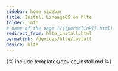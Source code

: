 ```yaml
---
sidebar: home_sidebar
title: Install LineageOS on hlte
folder: info
# name of the page (/{{permalink}}.html)
redirect_from: hlte_install.html
permalink: /devices/hlte/install
device: hlte
---
```

{% include templates/device_install.md %}
